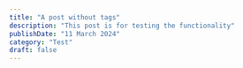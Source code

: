 ```yaml
---
title: "A post without tags"
description: "This post is for testing the functionality"
publishDate: "11 March 2024"
category: "Test"
draft: false
---
```

